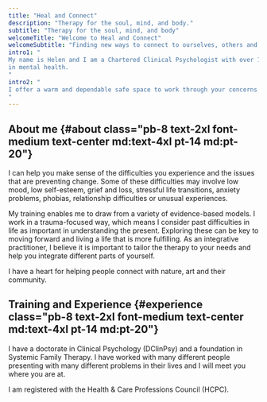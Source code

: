 ```yaml
---
title: "Heal and Connect"
description: "Therapy for the soul, mind, and body."
subtitle: "Therapy for the soul, mind, and body"
welcomeTitle: "Welcome to Heal and Connect"
welcomeSubtitle: "Finding new ways to connect to ourselves, others and nature."
intro1: "
My name is Helen and I am a Chartered Clinical Psychologist with over 10 years experience working
in mental health.
"
intro2: "
I offer a warm and dependable safe space to work through your concerns and difficulties.
"
---
```


## About me {#about class="pb-8 text-2xl font-medium text-center md:text-4xl pt-14 md:pt-20"}

I can help you make sense of the difficulties you experience and the issues that are preventing
change. Some of these difficulties may involve low mood, low self-esteem, grief and loss,
stressful life transitions, anxiety problems, phobias, relationship difficulties or unusual
experiences.

My training enables me to draw from a variety of evidence-based models. I work in a trauma-focused
way, which means I consider past difficulties in life as important in understanding the present.
Exploring these can be key to moving forward and living a life that is more fulfilling.  As an
integrative practitioner, I believe it is important to tailor the therapy to your needs and help
you integrate different parts of yourself.

I have a heart for helping people connect with nature, art and their community.

## Training and Experience {#experience class="pb-8 text-2xl font-medium text-center md:text-4xl pt-14 md:pt-20"}

I have a doctorate in Clinical Psychology (DClinPsy) and a foundation in Systemic Family Therapy.
I have worked with many different people presenting with many different problems in their lives
and I will meet you where you are at.

I am registered with the Health & Care Professions Council (HCPC).
